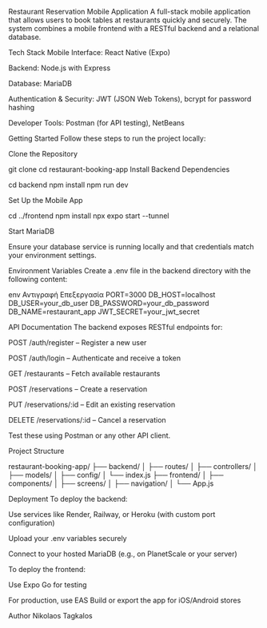  Restaurant Reservation Mobile Application
A full-stack mobile application that allows users to book tables at restaurants quickly and securely. The system combines a mobile frontend with a RESTful backend and a relational database.


 Tech Stack
Mobile Interface: React Native (Expo)

Backend: Node.js with Express

Database: MariaDB

Authentication & Security: JWT (JSON Web Tokens), bcrypt for password hashing

Developer Tools: Postman (for API testing), NetBeans


 Getting Started
Follow these steps to run the project locally:

Clone the Repository

git clone
cd restaurant-booking-app
Install Backend Dependencies

cd backend
npm install
npm run dev

Set Up the Mobile App

cd ../frontend
npm install
npx expo start --tunnel

Start MariaDB

Ensure your database service is running locally and that credentials match your environment settings.


 Environment Variables
Create a .env file in the backend directory with the following content:

env
Αντιγραφή
Επεξεργασία
PORT=3000
DB_HOST=localhost
DB_USER=your_db_user
DB_PASSWORD=your_db_password
DB_NAME=restaurant_app
JWT_SECRET=your_jwt_secret

 API Documentation
The backend exposes RESTful endpoints for:

POST /auth/register – Register a new user

POST /auth/login – Authenticate and receive a token

GET /restaurants – Fetch available restaurants

POST /reservations – Create a reservation

PUT /reservations/:id – Edit an existing reservation

DELETE /reservations/:id – Cancel a reservation

Test these using Postman or any other API client.

 Project Structure

restaurant-booking-app/
├── backend/
│   ├── routes/
│   ├── controllers/
│   ├── models/
│   ├── config/
│   └── index.js
├── frontend/
│   ├── components/
│   ├── screens/
│   ├── navigation/
│   └── App.js

 Deployment
To deploy the backend:

Use services like Render, Railway, or Heroku (with custom port configuration)

Upload your .env variables securely

Connect to your hosted MariaDB (e.g., on PlanetScale or your server)

To deploy the frontend:

Use Expo Go for testing

For production, use EAS Build or export the app for iOS/Android stores

 Author
Nikolaos Tagkalos
